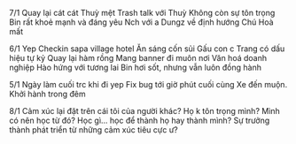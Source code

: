 7/1
Quay lại cát cát
Thuỳ mệt
Trash talk với Thuỳ
Không còn sự tôn trọng
Bin rất khoẻ mạnh và đáng yêu
Nch với a Dungz về định hướng
Chú Hoà mất

6/1
Yep
Checkin sapa village hotel
Ăn sáng cốn sủi
Gấu con c Trang có dấu hiệu tự kỷ
Quay lại hàm rồng
Mang banner đi muôn nơi
Văn hoá doanh nghiệp
Hào hứng với tương lai
Bin hơi sốt, nhưng vẫn luôn đồng hành

5/1
Ngày làm cuối trc khi đi yep
Fix bug tới giờ phút cuối cùng
Xe đến muộn. Khởi hành trong đêm

8/1
Cảm xúc lại đặt trên cái tôi của người khác?
Họ k tôn trọng mình?
Mình có nên học từ đó? Học gì... học để thành họ hay thành mình?
Sự trưởng thành phát triển từ những cảm xúc tiêu cực ư? 